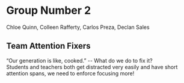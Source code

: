 # Group Number 2
Chloe Quinn, Colleen Rafferty, Carlos Preza, Declan Sales

## Team Attention Fixers
“Our generation is like, cooked.” -- 
What do we do to fix it?<br>
Students and teachers both get distracted very easily and have short attention spans, we need to enforce focusing more!
